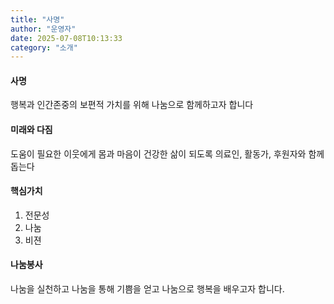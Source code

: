 ```yaml
---
title: "사명"
author: "운영자"
date: 2025-07-08T10:13:33
category: "소개"
---
```


#### 사명
행복과 인간존중의 보편적 가치를 위해 
나눔으로 함께하고자 합니다

#### 미래와 다짐
도움이 필요한 이웃에게 
몸과 마음이 건강한 삶이 되도록 
의료인, 활동가, 후원자와 함께 돕는다

#### 핵심가치
1. 전문성
2. 나눔
3. 비젼

#### 나눔봉사
나눔을 실천하고
나눔을 통해 기쁨을 얻고
나눔으로 행복을 배우고자 합니다.